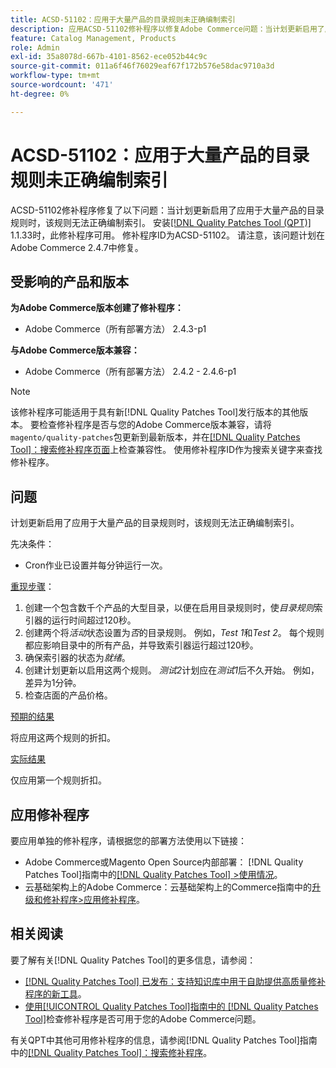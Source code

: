 ```yaml
---
title: ACSD-51102：应用于大量产品的目录规则未正确编制索引
description: 应用ACSD-51102修补程序以修复Adobe Commerce问题：当计划更新启用了应用于大量产品的目录规则时，该规则无法正确编制索引。
feature: Catalog Management, Products
role: Admin
exl-id: 35a8078d-667b-4101-8562-ece052b44c9c
source-git-commit: 011a6f46f76029eaf67f172b576e58dac9710a3d
workflow-type: tm+mt
source-wordcount: '471'
ht-degree: 0%

---
```


# ACSD-51102：应用于大量产品的目录规则未正确编制索引

ACSD-51102修补程序修复了以下问题：当计划更新启用了应用于大量产品的目录规则时，该规则无法正确编制索引。 安装[[!DNL Quality Patches Tool (QPT)]](https://experienceleague.adobe.com/en/docs/commerce-operations/tools/quality-patches-tool/quality-patches-tool-to-self-serve-quality-patches) 1.1.33时，此修补程序可用。 修补程序ID为ACSD-51102。 请注意，该问题计划在Adobe Commerce 2.4.7中修复。

## 受影响的产品和版本

**为Adobe Commerce版本创建了修补程序：**

* Adobe Commerce（所有部署方法） 2.4.3-p1

**与Adobe Commerce版本兼容：**

* Adobe Commerce（所有部署方法） 2.4.2 - 2.4.6-p1

>[!NOTE]
>
>该修补程序可能适用于具有新[!DNL Quality Patches Tool]发行版本的其他版本。 要检查修补程序是否与您的Adobe Commerce版本兼容，请将`magento/quality-patches`包更新到最新版本，并在[[!DNL Quality Patches Tool]：搜索修补程序页面](https://experienceleague.adobe.com/tools/commerce-quality-patches/index.html)上检查兼容性。 使用修补程序ID作为搜索关键字来查找修补程序。

## 问题

计划更新启用了应用于大量产品的目录规则时，该规则无法正确编制索引。

先决条件：

* Cron作业已设置并每分钟运行一次。

<u>重现步骤</u>：

1. 创建一个包含数千个产品的大型目录，以便在启用目录规则时，使&#x200B;*目录规则*&#x200B;索引器的运行时间超过120秒。
2. 创建两个将&#x200B;*活动*&#x200B;状态设置为&#x200B;*否*&#x200B;的目录规则。  例如，*Test 1*&#x200B;和&#x200B;*Test 2*。 每个规则都应影响目录中的所有产品，并导致索引器运行超过120秒。
3. 确保索引器的状态为&#x200B;*就绪*。
4. 创建计划更新以启用这两个规则。 *测试2*&#x200B;计划应在&#x200B;*测试1*&#x200B;后不久开始。 例如，差异为1分钟。
5. 检查店面的产品价格。

<u>预期的结果</u>

将应用这两个规则的折扣。

<u>实际结果</u>

仅应用第一个规则折扣。

## 应用修补程序

要应用单独的修补程序，请根据您的部署方法使用以下链接：

* Adobe Commerce或Magento Open Source内部部署： [!DNL Quality Patches Tool]指南中的[[!DNL Quality Patches Tool] >使用情况](/help/tools/quality-patches-tool/usage.md)。
* 云基础架构上的Adobe Commerce：云基础架构上的Commerce指南中的[升级和修补程序>应用修补程序](https://experienceleague.adobe.com/docs/commerce-cloud-service/user-guide/develop/upgrade/apply-patches.html)。

## 相关阅读

要了解有关[!DNL Quality Patches Tool]的更多信息，请参阅：

* [[!DNL Quality Patches Tool] 已发布：支持知识库中用于自助提供高质量修补程序的新工具](https://experienceleague.adobe.com/en/docs/commerce-operations/tools/quality-patches-tool/quality-patches-tool-to-self-serve-quality-patches)。
* [使用[!UICONTROL Quality Patches Tool]指南中的 [!DNL Quality Patches Tool]](/help/tools/quality-patches-tool/patches-available-in-qpt/check-patch-for-magento-issue-with-magento-quality-patches.md)检查修补程序是否可用于您的Adobe Commerce问题。


有关QPT中其他可用修补程序的信息，请参阅[!DNL Quality Patches Tool]指南中的[[!DNL Quality Patches Tool]：搜索修补程序](<https://experienceleague.adobe.com/tools/commerce-quality-patches/index.html>)。
